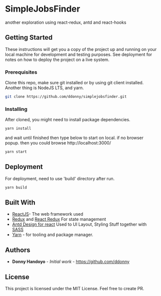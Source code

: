 # SimpleJobsFinder

another exploration using react-redux, antd and react-hooks

## Getting Started

These instructions will get you a copy of the project up and running on your local machine for development and testing purposes. See deployment for notes on how to deploy the project on a live system.

### Prerequisites

Clone this repo, make sure git installed or by using git client installed. Another thing is NodeJS LTS, and yarn.

```bash
git clone https://github.com/ddonny/simplejobsfinder.git
```

### Installing

After cloned, you might need to install package dependencies.

```bash
yarn install
```

and wait until finished then type below to start on local. if no browser popup. then you could browse http://localhost:3000/

```bash
yarn start
```

## Deployment

For deployment, need to use 'build' directory after run.

```bash
yarn build
```

## Built With

* [ReactJS](https://reactjs.org/)- The web framework used
* [Redux](https://react-redux.js.org/) and [React Redux](https://react-redux.js.org/) For state management
* [Antd Design for react](https://ant.design/docs/react/introduce) Used to UI Layout, Styling Stuff together with [SASS](https://sass-lang.com/)
* [Yarn](https://yarnpkg.com/) - for tooling and package manager.

## Authors

* **Donny Handoyo** - *Initial work* - <https://github.com/ddonny>

## License

This project is licensed under the MIT License. Feel free to create PR.
